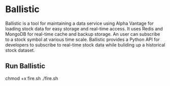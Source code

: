 # Ballistic

Ballistic is a tool for maintaining a data service using Alpha Vantage for loading stock data for easy storage and real-time access. It uses Redis and MongoDB for real-time cache and backup storage. An user can subscribe to a stock symbol at various time scale. Ballistic provides a Python API for developers to subscribe to real-time stock data while buliding up a historical stock dataset.

## Run Ballistic

chmod +x fire.sh
./fire.sh
